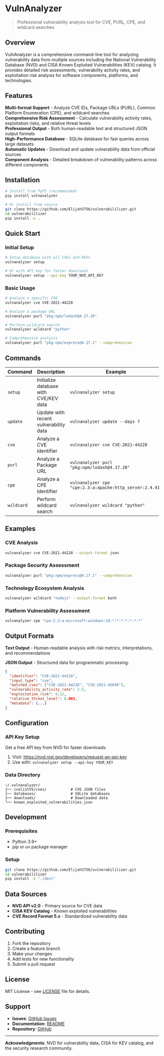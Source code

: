 # VulnAnalyzer

> Professional vulnerability analysis tool for CVE, PURL, CPE, and wildcard searches

## Overview

VulnAnalyzer is a comprehensive command-line tool for analyzing vulnerability data from multiple sources including the National Vulnerability Database (NVD) and CISA Known Exploited Vulnerabilities (KEV) catalog. It provides detailed risk assessments, vulnerability activity rates, and exploitation risk analysis for software components, platforms, and technologies.

## Features
**Multi-format Support** - Analyze CVE IDs, Package URLs (PURL), Common Platform Enumeration (CPE), and wildcard searches  
**Comprehensive Risk Assessment** - Calculate vulnerability activity rates, exploitation risks, and relative threat levels  
**Professional Output** - Both human-readable text and structured JSON output formats  
**High-Performance Database** - SQLite database for fast queries across large datasets  
**Automatic Updates** - Download and update vulnerability data from official sources  
**Component Analysis** - Detailed breakdown of vulnerability patterns across different components

## Installation

```bash
# Install from PyPI (recommended)
pip install vulnanalyzer

# Or install from source
git clone https://github.com/Elijah3756/vulnerabililizer.git
cd vulnerabililizer
pip install -e .
```

## Quick Start

### Initial Setup
```bash
# Setup database with all CVEs and KEVs
vulnanalyzer setup

# Or with API key for faster downloads
vulnanalyzer setup --api-key YOUR_NVD_API_KEY
```

### Basic Usage
```bash
# Analyze a specific CVE
vulnanalyzer cve CVE-2021-44228

# Analyze a package URL
vulnanalyzer purl "pkg:npm/lodash@4.17.20"

# Perform wildcard search
vulnanalyzer wildcard "python"

# Comprehensive analysis
vulnanalyzer purl "pkg:npm/express@4.17.1" --comprehensive
```

## Commands

| Command | Description | Example |
|---------|-------------|---------|
| `setup` | Initialize database with CVE/KEV data | `vulnanalyzer setup` |
| `update` | Update with recent vulnerability data | `vulnanalyzer update --days 7` |
| `cve` | Analyze a CVE identifier | `vulnanalyzer cve CVE-2021-44228` |
| `purl` | Analyze a Package URL | `vulnanalyzer purl "pkg:npm/lodash@4.17.20"` |
| `cpe` | Analyze a CPE identifier | `vulnanalyzer cpe "cpe:2.3:a:apache:http_server:2.4.41"` |
| `wildcard` | Perform wildcard search | `vulnanalyzer wildcard "python"` |

## Examples

### CVE Analysis
```bash
vulnanalyzer cve CVE-2021-44228 --output-format json
```

### Package Security Assessment
```bash
vulnanalyzer purl "pkg:npm/express@4.17.1" --comprehensive
```

### Technology Ecosystem Analysis
```bash
vulnanalyzer wildcard "nodejs" --output-format both
```

### Platform Vulnerability Assessment
```bash
vulnanalyzer cpe "cpe:2.3:a:microsoft:windows:10:*:*:*:*:*:*:*"
```

## Output Formats

**Text Output** - Human-readable analysis with risk metrics, interpretations, and recommendations

**JSON Output** - Structured data for programmatic processing:
```json
{
  "identifier": "CVE-2021-44228",
  "input_type": "cve",
  "matched_cves": ["CVE-2021-44228", "CVE-2021-45046"],
  "vulnerability_activity_rate": 2.5,
  "exploitation_risk": 0.12,
  "relative_threat_level": 0.003,
  "metadata": {...}
}
```

## Configuration

### API Key Setup
Get a free API key from NVD for faster downloads:
1. Visit: https://nvd.nist.gov/developers/request-an-api-key
2. Use with: `vulnanalyzer setup --api-key YOUR_KEY`

### Data Directory
```
~/.vulnanalyzer/
├── cvelistV5/cves/           # CVE JSON files
├── databases/                # SQLite databases
├── downloads/                # Downloaded data
└── known_exploited_vulnerabilities.json
```

## Development

### Prerequisites
- Python 3.9+
- pip or uv package manager

### Setup
```bash
git clone https://github.com/Elijah3756/vulnerabililizer.git
cd vulnerabililizer
pip install -e ".[dev]"
```

## Data Sources

- **NVD API v2.0** - Primary source for CVE data
- **CISA KEV Catalog** - Known exploited vulnerabilities
- **CVE Record Format 5.x** - Standardized vulnerability data

## Contributing

1. Fork the repository
2. Create a feature branch
3. Make your changes
4. Add tests for new functionality
5. Submit a pull request

## License

MIT License - see [LICENSE](LICENSE) file for details.

## Support

- **Issues**: [GitHub Issues](https://github.com/Elijah3756/vulnerabililizer/issues)
- **Documentation**: [README](https://github.com/Elijah3756/vulnerabililizer#readme)
- **Repository**: [GitHub](https://github.com/Elijah3756/vulnerabililizer)

---

**Acknowledgments**: NVD for vulnerability data, CISA for KEV catalog, and the security research community. 